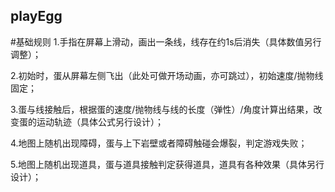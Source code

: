 ## playEgg
#基础规则
1.手指在屏幕上滑动，画出一条线，线存在约1s后消失（具体数值另行调整）；

2.初始时，蛋从屏幕左侧飞出（此处可做开场动画，亦可跳过），初始速度/抛物线固定；

3.蛋与线接触后，根据蛋的速度/抛物线与线的长度（弹性）/角度计算出结果，改变蛋的运动轨迹（具体公式另行设计）；

4.地图上随机出现障碍，蛋与上下岩壁或者障碍触碰会爆裂，判定游戏失败；

5.地图上随机出现道具，蛋与道具接触判定获得道具，道具有各种效果（具体另行设计）；

